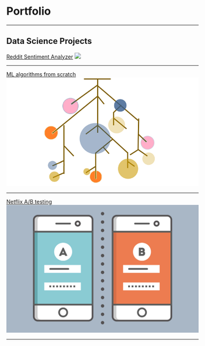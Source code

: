 # Portfolio

---

## Data Science Projects


[Reddit Sentiment Analyzer](/reddit)
<img src="images/wordcloud.png?raw=true"/>

---

[ML algorithms from scratch](/MLalgo)
<img src="images/random_forest.png?raw=true"/>

---

[Netflix A/B testing](/netflix)
<img src="images/ab_testing.png?raw=true"/>

---
